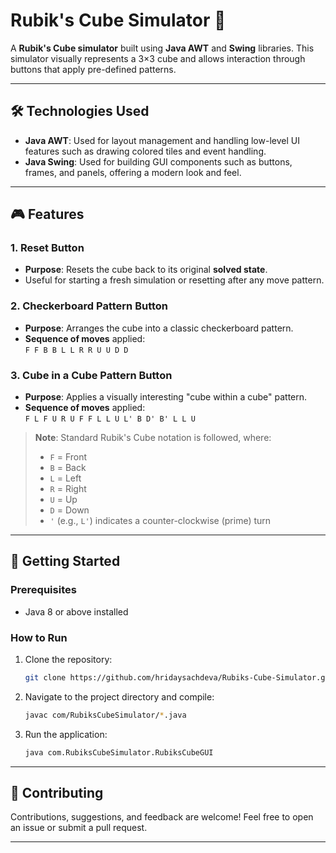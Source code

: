 # Rubik's Cube Simulator 🧊

A **Rubik's Cube simulator** built using **Java AWT** and **Swing** libraries. This simulator visually represents a 3×3 cube and allows interaction through buttons that apply pre-defined patterns.

---

## 🛠 Technologies Used

- **Java AWT**: Used for layout management and handling low-level UI features such as drawing colored tiles and event handling.
- **Java Swing**: Used for building GUI components such as buttons, frames, and panels, offering a modern look and feel.

---

## 🎮 Features

### 1. **Reset Button**
- **Purpose**: Resets the cube back to its original **solved state**.
- Useful for starting a fresh simulation or resetting after any move pattern.

### 2. **Checkerboard Pattern Button**
- **Purpose**: Arranges the cube into a classic checkerboard pattern.
- **Sequence of moves** applied:  
  `F F B B L L R R U U D D`

### 3. **Cube in a Cube Pattern Button**
- **Purpose**: Applies a visually interesting "cube within a cube" pattern.
- **Sequence of moves** applied:  
  `F L F U R U F F L L U L' B D' B' L L U`

> **Note**: Standard Rubik's Cube notation is followed, where:
> - `F` = Front
> - `B` = Back
> - `L` = Left
> - `R` = Right
> - `U` = Up
> - `D` = Down  
> - `'` (e.g., `L'`) indicates a counter-clockwise (prime) turn

---

## 🚀 Getting Started

### Prerequisites
- Java 8 or above installed

### How to Run
1. Clone the repository:
   ```bash
   git clone https://github.com/hridaysachdeva/Rubiks-Cube-Simulator.git
   ```
2. Navigate to the project directory and compile:
   ```bash
   javac com/RubiksCubeSimulator/*.java
   ```
3. Run the application:
   ```bash
   java com.RubiksCubeSimulator.RubiksCubeGUI
   ```

---




## 🤝 Contributing

Contributions, suggestions, and feedback are welcome! Feel free to open an issue or submit a pull request.

---

